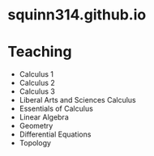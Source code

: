 # squinn314.github.io

# Teaching
* Calculus 1
* Calculus 2
* Calculus 3
* Liberal Arts and Sciences Calculus
* Essentials of Calculus
* Linear Algebra
* Geometry
* Differential Equations
* Topology
